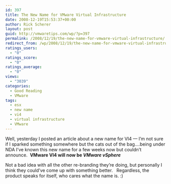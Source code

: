 ```yaml
---
id: 397
title: The New Name for VMware Virtual Infrastructure
date: 2008-12-19T15:53:37+00:00
author: Rick Scherer
layout: post
guid: http://vmwaretips.com/wp/?p=397
permalink: /2008/12/19/the-new-name-for-vmware-virtual-infrastructure/
redirect_from: /wp/2008/12/19/the-new-name-for-vmware-virtual-infrastructure/
ratings_users:
  - "0"
ratings_score:
  - "0"
ratings_average:
  - "0"
views:
  - "3039"
categories:
  - Good Reading
  - VMware
tags:
  - esx
  - new name
  - vi4
  - virtual infrastructure
  - VMware
---
```

Well, yesterday I posted an article about a new name for VI4 &#8212; I&#8217;m not sure if I sparked something somewhere but the cats out of the bag&#8230;.being under NDA I&#8217;ve known this new name for a few weeks now but couldn&#8217;t announce.  **VMware VI4 will now be _VMware vSphere_** 

Not a bad idea with all the other re-branding they&#8217;re doing, but personally I think they could&#8217;ve come up with something better.   Regardless, the product speaks for itself, who cares what the name is. :)